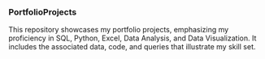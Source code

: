 ### PortfolioProjects

This repository showcases my portfolio projects, emphasizing my proficiency in SQL, Python, Excel, Data Analysis, and Data Visualization. It includes the associated data, code, and queries that illustrate my skill set.
